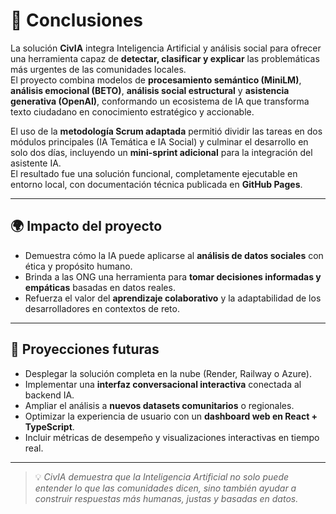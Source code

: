 # 🧾 Conclusiones

La solución **CivIA** integra Inteligencia Artificial y análisis social para ofrecer una herramienta capaz de **detectar, clasificar y explicar** las problemáticas más urgentes de las comunidades locales.  
El proyecto combina modelos de **procesamiento semántico (MiniLM)**, **análisis emocional (BETO)**, **análisis social estructural** y **asistencia generativa (OpenAI)**, conformando un ecosistema de IA que transforma texto ciudadano en conocimiento estratégico y accionable.

El uso de la **metodología Scrum adaptada** permitió dividir las tareas en dos módulos principales (IA Temática e IA Social) y culminar el desarrollo en solo dos días, incluyendo un **mini-sprint adicional** para la integración del asistente IA.  
El resultado fue una solución funcional, completamente ejecutable en entorno local, con documentación técnica publicada en **GitHub Pages**.

---

## 🌍 Impacto del proyecto

- Demuestra cómo la IA puede aplicarse al **análisis de datos sociales** con ética y propósito humano.  
- Brinda a las ONG una herramienta para **tomar decisiones informadas y empáticas** basadas en datos reales.  
- Refuerza el valor del **aprendizaje colaborativo** y la adaptabilidad de los desarrolladores en contextos de reto.  

---

## 🚀 Proyecciones futuras

- Desplegar la solución completa en la nube (Render, Railway o Azure).  
- Implementar una **interfaz conversacional interactiva** conectada al backend IA.  
- Ampliar el análisis a **nuevos datasets comunitarios** o regionales.  
- Optimizar la experiencia de usuario con un **dashboard web en React + TypeScript**.  
- Incluir métricas de desempeño y visualizaciones interactivas en tiempo real.

---

> 💡 *CivIA demuestra que la Inteligencia Artificial no solo puede entender lo que las comunidades dicen, sino también ayudar a construir respuestas más humanas, justas y basadas en datos.*
